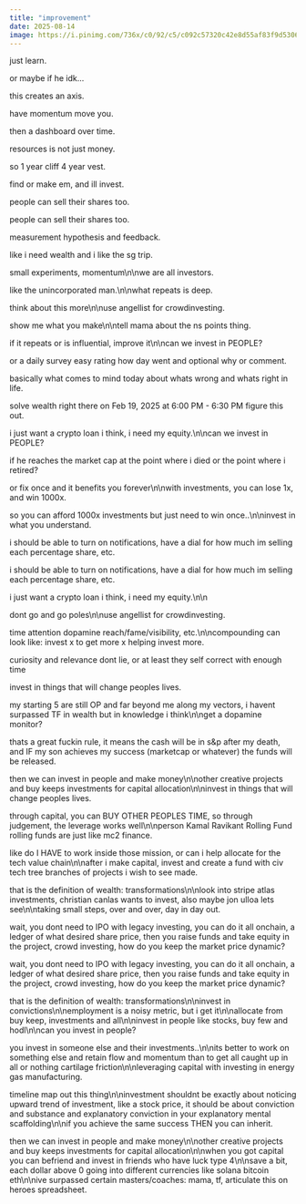 ```yaml
---
title: "improvement"
date: 2025-08-14
image: https://i.pinimg.com/736x/c0/92/c5/c092c57320c42e8d55af83f9d5306314.jpg
---
```


just learn.

or maybe if he idk...

this creates an axis.

have momentum move you.

then a dashboard over time.

resources is not just money.

so 1 year cliff 4 year vest.

find or make em, and ill invest.

people can sell their shares too.

people can sell their shares too.

measurement hypothesis and feedback.

like i need wealth and i like the sg trip.

small experiments, momentum\n\nwe are all investors.

like the unincorporated man.\n\nwhat repeats is deep.

think about this more\n\nuse angellist for crowdinvesting.

show me what you make\n\ntell mama about the ns points thing.

if it repeats or is influential, improve it\n\ncan we invest in PEOPLE?

or a daily survey easy rating how day went and optional why or comment.

basically what comes to mind today about whats wrong and whats right in life.

solve wealth right there on Feb 19, 2025 at 6:00 PM - 6:30 PM figure this out.

i just want a crypto loan i think, i need my equity.\n\ncan we invest in PEOPLE?

if he reaches the market cap at the point where i died or the point where i retired?

or fix once and it benefits you forever\n\nwith investments, you can lose 1x, and win 1000x.

so you can afford 1000x investments but just need to win once..\n\ninvest in what you understand.

i should be able to turn on notifications, have a dial for how much im selling each percentage share, etc.

i should be able to turn on notifications, have a dial for how much im selling each percentage share, etc.

i just want a crypto loan i think, i need my equity.\n\n

dont go and go poles\n\nuse angellist for crowdinvesting.

time attention dopamine reach/fame/visibility, etc.\n\ncompounding can look like: invest x to get more x helping invest more.

curiosity and relevance dont lie, or at least they self correct with enough time



invest in things that will change peoples lives.

my starting 5 are still OP and far beyond me along my vectors, i havent surpassed TF in wealth but in knowledge i think\n\nget a dopamine monitor?

thats a great fuckin rule, it means the cash will be in s&p after my death, and IF my son achieves my success (marketcap or whatever) the funds will be released.

then we can invest in people and make money\n\nother creative projects and buy keeps investments for capital allocation\n\ninvest in things that will change peoples lives.

through capital, you can BUY OTHER PEOPLES TIME, so through judgement, the leverage works well\n\nperson Kamal Ravikant Rolling Fund rolling funds are just like mc2 finance.

like do I HAVE to work inside those mission, or can i help allocate for the tech value chain\n\nafter i make capital, invest and create a fund with civ tech tree branches of projects i wish to see made.

that is the definition of wealth: transformations\n\nlook into stripe atlas investments, christian canlas wants to invest, also maybe jon ulloa lets see\n\ntaking small steps, over and over, day in day out.

wait, you dont need to IPO with legacy investing, you can do it all onchain, a ledger of what desired share price, then you raise funds and take equity in the project, crowd investing, how do you keep the market price dynamic?

wait, you dont need to IPO with legacy investing, you can do it all onchain, a ledger of what desired share price, then you raise funds and take equity in the project, crowd investing, how do you keep the market price dynamic?

that is the definition of wealth: transformations\n\ninvest in convictions\n\nemployment is a noisy metric, but i get it\n\nallocate from buy keep, investments and all\n\ninvest in people like stocks, buy few and hodl\n\ncan you invest in people?

you invest in someone else and their investments..\n\nits better to work on something else and retain flow and momentum than to get all caught up in all or nothing cartilage friction\n\nleveraging capital with investing in energy gas manufacturing.

timeline map out this thing\n\ninvestment shouldnt be exactly about noticing upward trend of investment, like a stock price, it should be about conviction and substance and explanatory conviction in your explanatory mental scaffolding\n\nif you achieve the same success THEN you can inherit.

then we can invest in people and make money\n\nother creative projects and buy keeps investments for capital allocation\n\nwhen you got capital you can befriend and invest in friends who have luck type 4\n\nsave a bit, each dollar above 0 going into different currencies like solana bitcoin eth\n\nive surpassed certain masters/coaches: mama, tf, articulate this on heroes spreadsheet.
